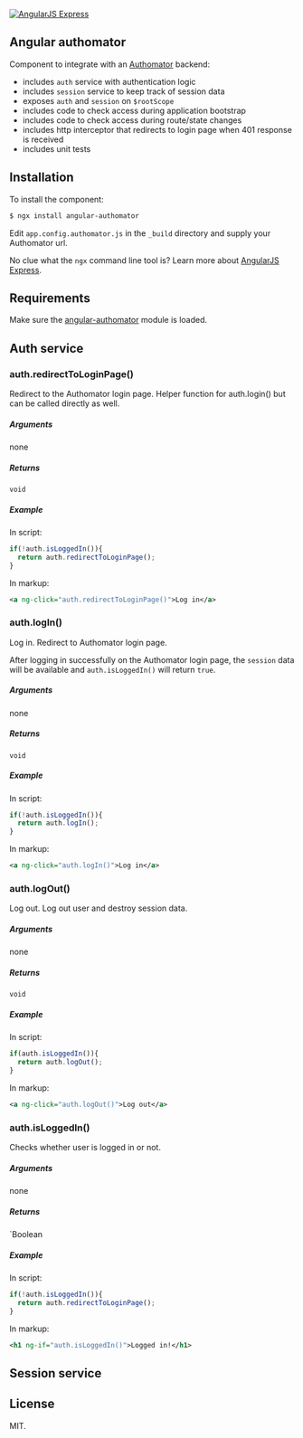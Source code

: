 [![AngularJS Express](http://i.imgur.com/nTj9QgN.png)](https://github.com/angular-express/angular-express)

## Angular authomator

Component to integrate with an [Authomator](https://github.com/authomator) backend:

- includes `auth` service with authentication logic
- includes `session` service to keep track of session data
- exposes `auth` and `session` on `$rootScope` 
- includes code to check access during application bootstrap
- includes code to check access during route/state changes
- includes http interceptor that redirects to login page when 401 response is received
- includes unit tests

## Installation

To install the component:

```bash
$ ngx install angular-authomator
```

Edit `app.config.authomator.js` in the `_build` directory and supply your Authomator url.

No clue what the `ngx` command line tool is? Learn more about [AngularJS Express](https://github.com/angular-express/angular-express).

## Requirements

Make sure the [angular-authomator](https://github.com/authomator/angular-authomator) module is loaded.

## Auth service

### auth.redirectToLoginPage()

Redirect to the Authomator login page. Helper function for auth.login() but can be called directly as well.

##### Arguments

none

##### Returns

`void`

##### Example

In script:

```javascript
if(!auth.isLoggedIn()){
  return auth.redirectToLoginPage();
}

```

In markup:

```xml
<a ng-click="auth.redirectToLoginPage()">Log in</a>
```

### auth.logIn()

Log in. Redirect to Authomator login page.

After logging in successfully on the Authomator login page, the `session` data will be available and `auth.isLoggedIn()` will return `true`.

##### Arguments

none

##### Returns

`void`

##### Example

In script:

```javascript
if(!auth.isLoggedIn()){
  return auth.logIn();
}

```

In markup:

```xml
<a ng-click="auth.logIn()">Log in</a>
```

### auth.logOut()

Log out. Log out user and destroy session data.

##### Arguments

none

##### Returns

`void`

##### Example

In script:

```javascript
if(auth.isLoggedIn()){
  return auth.logOut();
}

```

In markup:

```xml
<a ng-click="auth.logOut()">Log out</a>
```

### auth.isLoggedIn()

Checks whether user is logged in or not.

##### Arguments

none

##### Returns

`Boolean

##### Example

In script:

```javascript
if(!auth.isLoggedIn()){
  return auth.redirectToLoginPage();
}

```

In markup:

```xml
<h1 ng-if="auth.isLoggedIn()">Logged in!</h1>
```

## Session service



## License

MIT.
